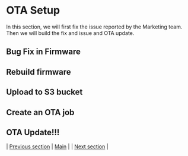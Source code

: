 # OTA Setup

In this section, we will first fix the issue reported by the Marketing team. Then we will build the fix and issue and OTA update.

## Bug Fix in Firmware



## Rebuild firmware



## Upload to S3 bucket



## Create an OTA job



## OTA Update!!!


| [Previous section](./03_FIRMWARE_AND_PARTITION_BUILD.md) | [Main](../README.md) | | [Next section](../README.md) |
